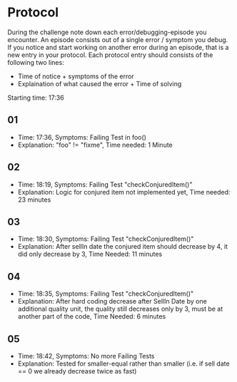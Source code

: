 # Protocol

During the challenge note down each error/debugging-episode you encounter. An
episode consists out of a single error / symptom you debug. If you notice and start working on another error during an episode, that is a new entry in your protocol. Each protocol entry should consists of the following two lines:
- Time of notice + symptoms of the error
- Explaination of what caused the error + Time of solving


Starting time: 17:36

## 01
- Time: 17:36, Symptoms: Failing Test in foo()
- Explanation: "foo" != "fixme", Time needed: 1 Minute

## 02
- Time: 18:19, Symptoms: Failing Test "checkConjuredItem()"
- Explanation: Logic for conjured item not implemented yet, Time needed: 23 minutes

## 03
- Time: 18:30, Symptoms: Failing Test "checkConjuredItem()"
- Explanation: After sellIn date the conjured item should decrease by 4, it did only decrease by 3, Time Needed: 11 minutes

## 04
- Time: 18:35, Symptoms: Failing Test "checkConjuredItem()"
- Explanation: After hard coding decrease after SellIn Date by one additional quality unit, the quality still decreases only by 3, must be at another part of the code, Time Needed: 6 minutes

## 05
- Time: 18:42, Symptoms: No more Failing Tests
- Explanation: Tested for smaller-equal rather than smaller (i.e. if sell date == 0 we already decrease twice as fast)